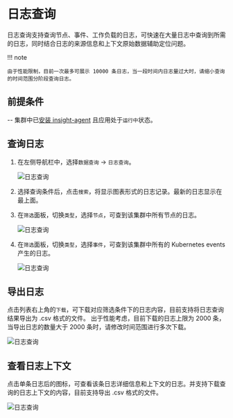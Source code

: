 # 日志查询

日志查询支持查询节点、事件、工作负载的日志，可快速在大量日志中查询到所需的日志，同时结合日志的来源信息和上下文原始数据辅助定位问题。

!!! note

    由于性能限制，目前一次最多可展示 10000 条日志，当一段时间内日志量过大时，请缩小查询的时间范围分阶段查询日志。

## 前提条件

-- 集群中已[安装 insight-agent](../../user-guide/quickstart/install-agent.md) 且应用处于`运行中`状态。

## 查询日志

1. 在左侧导航栏中，选择`数据查询` -> `日志查询`。

    ![日志查询](https://docs.daocloud.io/daocloud-docs-images/docs/insight/images/log01.png)

2. 选择查询条件后，点击`搜索`，将显示图表形式的日志记录。最新的日志显示在最上面。

3. 在`筛选`面板，切换`类型`，选择`节点`，可查到该集群中所有节点的日志。

    ![日志查询](https://docs.daocloud.io/daocloud-docs-images/docs/insight/images/log03.png)

4. 在`筛选`面板，切换`类型`，选择`事件`，可查到该集群中所有的 Kubernetes events 产生的日志。

    ![日志查询](https://docs.daocloud.io/daocloud-docs-images/docs/insight/images/log04.png)

## 导出日志

点击列表右上角的`下载`，可下载对应筛选条件下的日志内容，目前支持将日志查询结果导出为 .csv 格式的文件。
出于性能考虑，目前下载的日志上限为 2000 条，当导出日志的数量大于 2000 条时，请修改时间范围进行多次下载。

![日志查询](https://docs.daocloud.io/daocloud-docs-images/docs/insight/images/log05.png)

## 查看日志上下文

点击单条日志后的图标，可查看该条日志详细信息和上下文的日志。并支持下载查询的日志上下文的内容，目前支持导出 .csv 格式的文件。

![日志查询](https://docs.daocloud.io/daocloud-docs-images/docs/insight/images/log02.png)
